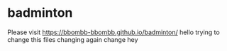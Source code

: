 # badminton
Please visit https://bbombb-bbombb.github.io/badminton/
hello trying to change this files changing again
change hey